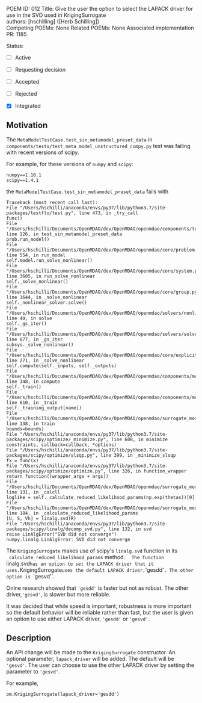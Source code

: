 POEM ID: 012 
Title: Give the user the option to select the LAPACK driver for use in the SVD used in KrigingSurrogate  
authors: [hschilling] ([Herb Schilling])   
Competing POEMs: None
Related POEMs: None
Associated implementation PR: 1185

Status:

- [ ] Active
- [ ] Requesting decision
- [ ] Accepted
- [ ] Rejected
- [x] Integrated


Motivation
----------
The `MetaModelTestCase.test_sin_metamodel_preset_data` in `components/tests/test_meta_model_unstructured_compy.py` test was failing with recent versions of scipy.

For example, for these versions of `numpy` and `scipy`:

```
numpy==1.18.1
scipy==1.4.1
```

the `MetaModelTestCase.test_sin_metamodel_preset_data` fails with

```
Traceback (most recent call last):
File "/Users/hschilli/anaconda/envs/py37/lib/python3.7/site-packages/testflo/test.py", line 473, in _try_call
func()
File "/Users/hschilli/Documents/OpenMDAO/dev/OpenMDAO/openmdao/components/tests/test_meta_model_unstructured_comp.py", line 126, in test_sin_metamodel_preset_data
prob.run_model()
File "/Users/hschilli/Documents/OpenMDAO/dev/OpenMDAO/openmdao/core/problem.py", line 554, in run_model
self.model.run_solve_nonlinear()
File "/Users/hschilli/Documents/OpenMDAO/dev/OpenMDAO/openmdao/core/system.py", line 3605, in run_solve_nonlinear
self._solve_nonlinear()
File "/Users/hschilli/Documents/OpenMDAO/dev/OpenMDAO/openmdao/core/group.py", line 1644, in _solve_nonlinear
self._nonlinear_solver.solve()
File "/Users/hschilli/Documents/OpenMDAO/dev/OpenMDAO/openmdao/solvers/nonlinear/nonlinear_runonce.py", line 40, in solve
self._gs_iter()
File "/Users/hschilli/Documents/OpenMDAO/dev/OpenMDAO/openmdao/solvers/solver.py", line 677, in _gs_iter
subsys._solve_nonlinear()
File "/Users/hschilli/Documents/OpenMDAO/dev/OpenMDAO/openmdao/core/explicitcomponent.py", line 271, in _solve_nonlinear
self.compute(self._inputs, self._outputs)
File "/Users/hschilli/Documents/OpenMDAO/dev/OpenMDAO/openmdao/components/meta_model_unstructured_comp.py", line 348, in compute
self._train()
File "/Users/hschilli/Documents/OpenMDAO/dev/OpenMDAO/openmdao/components/meta_model_unstructured_comp.py", line 610, in _train
self._training_output[name])
File "/Users/hschilli/Documents/OpenMDAO/dev/OpenMDAO/openmdao/surrogate_models/kriging.py", line 138, in train
bounds=bounds)
File "/Users/hschilli/anaconda/envs/py37/lib/python3.7/site-packages/scipy/optimize/_minimize.py", line 608, in minimize
constraints, callback=callback, *options)
File "/Users/hschilli/anaconda/envs/py37/lib/python3.7/site-packages/scipy/optimize/slsqp.py", line 399, in _minimize_slsqp
fx = func(x)
File "/Users/hschilli/anaconda/envs/py37/lib/python3.7/site-packages/scipy/optimize/optimize.py", line 326, in function_wrapper
return function((wrapper_args + args))
File "/Users/hschilli/Documents/OpenMDAO/dev/OpenMDAO/openmdao/surrogate_models/kriging.py", line 131, in _calcll
loglike = self._calculate_reduced_likelihood_params(np.exp(thetas))[0]
File "/Users/hschilli/Documents/OpenMDAO/dev/OpenMDAO/openmdao/surrogate_models/kriging.py", line 184, in _calculate_reduced_likelihood_params
[U, S, Vh] = linalg.svd(R)
File "/Users/hschilli/anaconda/envs/py37/lib/python3.7/site-packages/scipy/linalg/decomp_svd.py", line 132, in svd
raise LinAlgError("SVD did not converge")
numpy.linalg.LinAlgError: SVD did not converge
```

The `KrigingSurrogate` makes use of scipy's `linalg.svd` function in its `_calculate_reduced_likelihood_params` method`. 
The function `linalg.svd` has an option to set the LAPACK driver that it uses. `KrigingSurrogate` uses the default LAPACK driver, `'gesdd'`. The other option is `'gesvd'`.

Onlne research showed that `'gesdd'` is faster but not as robust. The other driver,`'gesvd'`, is slower but more reliable.

It was decided that while speed is important, robustness is more important so the
default behavior will be reliable rather than fast, but the user is given an option to use either LAPACK driver, `'gesdd'` or `'gesvd'`.


Description
-----------
An API change will be made to the `KrigingSurrogate` constructor. An optional parameter, `lapack_driver` will be added. The 
default will be `'gesvd'`. The user can choose to use the other LAPACK driver by setting the parameter to `'gesvd'`.

For example,

```
om.KrigingSurrogate(lapack_driver='gesdd')
```






